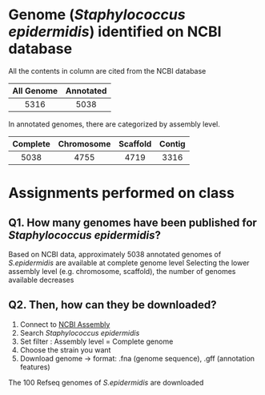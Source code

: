 # Genome (*Staphylococcus epidermidis*) identified on NCBI database

All the contents in column are cited from the NCBI database

| All Genome | Annotated |
|:----------:|:---------:|
|  5316      |   5038    |

In annotated genomes, there are categorized by assembly level.

| Complete | Chromosome | Scaffold | Contig |
|:--------:|:----------:|:--------:|:------:|
|   5038   |   4755     |    4719  |  3316  |

# Assignments performed on class
## Q1. How many genomes have been published for *Staphylococcus epidermidis*?

Based on NCBI data, approximately 5038 annotated genomes of *S.epidermidis* are available at complete genome level
Selecting the lower assembly level (e.g. chromosome, scaffold), the number of genomes available decreases

## Q2. Then, how can they be downloaded?

1. Connect to [NCBI Assembly](https://www.ncbi.nlm.nih.gov/datasets/genome/)
2. Search *Staphylococcus epidermidis*
3. Set filter : Assembly level = Complete genome
4. Choose the strain you want
5. Download genome -> format: .fna (genome sequence), .gff (annotation features) 

The 100 Refseq genomes of *S.epidermidis* are downloaded

